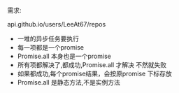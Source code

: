 需求:

api.github.io/users/LeeAt67/repos

- 一堆的异步任务要执行
- 每一项都是一个promise 
- Promise.all 本身也是一个promise
- 所有项都解决了,都成功,Promise.all 才解决 
  不然就失败
- 如果都成功,每个promise结果，会按原promise 下标存放 
- Promise.all 是静态方法,不是实例方法